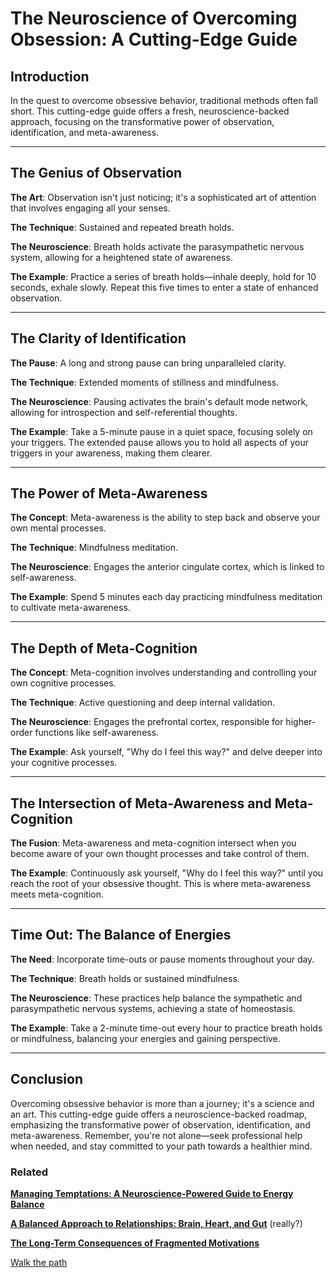 # The Neuroscience of Overcoming Obsession: A Cutting-Edge Guide

## **Introduction**

In the quest to overcome obsessive behavior, traditional methods often fall short. This cutting-edge guide offers a fresh, neuroscience-backed approach, focusing on the transformative power of observation, identification, and meta-awareness.

---

## **The Genius of Observation**

**The Art**: Observation isn't just noticing; it's a sophisticated art of attention that involves engaging all your senses.

**The Technique**: Sustained and repeated breath holds.

**The Neuroscience**: Breath holds activate the parasympathetic nervous system, allowing for a heightened state of awareness.

**The Example**: Practice a series of breath holds—inhale deeply, hold for 10 seconds, exhale slowly. Repeat this five times to enter a state of enhanced observation.

---

## **The Clarity of Identification**

**The Pause**: A long and strong pause can bring unparalleled clarity.

**The Technique**: Extended moments of stillness and mindfulness.

**The Neuroscience**: Pausing activates the brain's default mode network, allowing for introspection and self-referential thoughts.

**The Example**: Take a 5-minute pause in a quiet space, focusing solely on your triggers. The extended pause allows you to hold all aspects of your triggers in your awareness, making them clearer.

---

## **The Power of Meta-Awareness**

**The Concept**: Meta-awareness is the ability to step back and observe your own mental processes.

**The Technique**: Mindfulness meditation.

**The Neuroscience**: Engages the anterior cingulate cortex, which is linked to self-awareness.

**The Example**: Spend 5 minutes each day practicing mindfulness meditation to cultivate meta-awareness.

---

## **The Depth of Meta-Cognition**

**The Concept**: Meta-cognition involves understanding and controlling your own cognitive processes.

**The Technique**: Active questioning and deep internal validation.

**The Neuroscience**: Engages the prefrontal cortex, responsible for higher-order functions like self-awareness.

**The Example**: Ask yourself, "Why do I feel this way?" and delve deeper into your cognitive processes.

---

## **The Intersection of Meta-Awareness and Meta-Cognition**

**The Fusion**: Meta-awareness and meta-cognition intersect when you become aware of your own thought processes and take control of them.

**The Example**: Continuously ask yourself, "Why do I feel this way?" until you reach the root of your obsessive thought. This is where meta-awareness meets meta-cognition.

---

## **Time Out: The Balance of Energies**

**The Need**: Incorporate time-outs or pause moments throughout your day.

**The Technique**: Breath holds or sustained mindfulness.

**The Neuroscience**: These practices help balance the sympathetic and parasympathetic nervous systems, achieving a state of homeostasis.

**The Example**: Take a 2-minute time-out every hour to practice breath holds or mindfulness, balancing your energies and gaining perspective.

---

## **Conclusion**

Overcoming obsessive behavior is more than a journey; it's a science and an art. This cutting-edge guide offers a neuroscience-backed roadmap, emphasizing the transformative power of observation, identification, and meta-awareness. Remember, you're not alone—seek professional help when needed, and stay committed to your path towards a healthier mind.

### Related

[**Managing Temptations: A Neuroscience-Powered Guide to Energy Balance**](Managing%20Temptations%20A%20Neuroscience-Powered%20Guide%20%2090f9f88cf73747a79f599f0774f51836.md) 

[**A Balanced Approach to Relationships: Brain, Heart, and Gut**](A%20Balanced%20Approach%20to%20Relationships%20Brain,%20Heart,%20c7eb720c7ee1454d9b7e3903f80d3daf.md) (really?)

[**The Long-Term Consequences of Fragmented Motivations**](The%20Long-Term%20Consequences%20of%20Fragmented%20Motivatio%2029f5fc7893d04b16add06427e4b91221.md) 

[Walk the path](Walk%20the%20path%20fa09b82b826340f4a9df892dac84d785.md)
